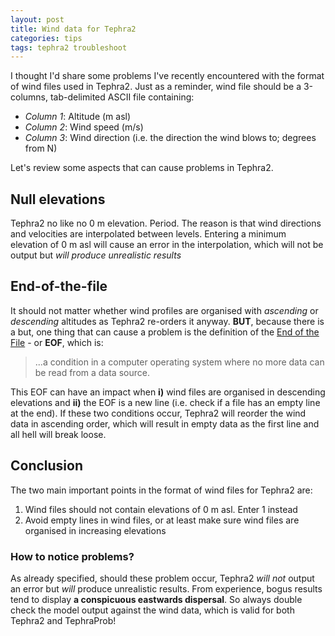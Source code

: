 ```yaml
---
layout: post
title: Wind data for Tephra2
categories: tips
tags: tephra2 troubleshoot
---
```


I thought I'd share some problems I've recently encountered with the format of wind files used in Tephra2. Just as a reminder, wind file should be a 3-columns, tab-delimited ASCII file containing:

* *Column 1*: Altitude (m asl)
* *Column 2*: Wind speed (m/s)
* *Column 3*: Wind direction (i.e. the direction the wind blows to; degrees from N) 

Let's review some aspects that can cause problems in Tephra2.

## Null elevations
Tephra2 no like no 0 m elevation. Period. The reason is that wind directions and velocities are interpolated between levels. Entering a minimum elevation of 0 m asl will cause an error in the interpolation, which will not be output but *will produce unrealistic results*

## End-of-the-file
It should not matter whether wind profiles are organised with *ascending* or *descending* altitudes as Tephra2 re-orders it anyway. **BUT**, because there is a but, one thing that can cause a problem is the definition of the [End of the File](https://en.wikipedia.org/wiki/End-of-file) - or **EOF**, which is:
> ...a condition in a computer operating system where no more data can be read from a data source.

This EOF can have an impact when **i)** wind files are organised in descending elevations and **ii)** the EOF is a new line (i.e. check if a file has an empty line at the end). If these two conditions occur, Tephra2 will reorder the wind data in ascending order, which will result in empty data as the first line and all hell will break loose.

## Conclusion
The two main important points in the format of wind files for Tephra2 are:

1. Wind files should not contain elevations of 0 m asl. Enter 1 instead
2. Avoid empty lines in wind files, or at least make sure wind files are organised in increasing elevations

### How to notice problems?
As already specified, should these problem occur, Tephra2 *will not* output an error but *will* produce unrealistic results. From experience, bogus results tend to display **a conspicuous eastwards dispersal**. So always double check the model output against the wind data, which is valid for both Tephra2 and TephraProb!